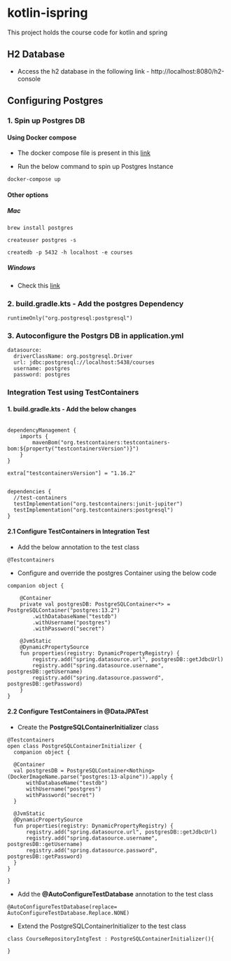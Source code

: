 # kotlin-ispring
This project holds the course code for kotlin and spring

## H2 Database

- Access the h2 database in the following link - http://localhost:8080/h2-console

## Configuring Postgres

### 1. Spin up Postgres DB

#### Using Docker compose

- The docker compose file is present in this [link](https://github.com/dilipsundarraj1/kotlin-springboot/blob/postgres/course-catalog-service/docker-compose.yml)

- Run the below command to spin up Postgres Instance

```
docker-compose up
```

#### Other options

##### Mac

```
brew install postgres

createuser postgres -s

createdb -p 5432 -h localhost -e courses

```

##### Windows

- Check this [link](https://www.postgresqltutorial.com/install-postgresql/)



### 2. build.gradle.kts - Add the postgres Dependency

```
runtimeOnly("org.postgresql:postgresql")
```

### 3. Autoconfigure the Postgrs DB in application.yml

```
datasource:
  driverClassName: org.postgresql.Driver
  url: jdbc:postgresql://localhost:5438/courses
  username: postgres
  password: postgres
```

### Integration Test using TestContainers

#### 1. build.gradle.kts - Add the below changes

```

dependencyManagement {
    imports {
        mavenBom("org.testcontainers:testcontainers-bom:${property("testcontainersVersion")}")
    }
}

extra["testcontainersVersion"] = "1.16.2"


dependencies {
  //test-containers
  testImplementation("org.testcontainers:junit-jupiter")
  testImplementation("org.testcontainers:postgresql")
}

```

#### 2.1 Configure TestContainers in Integration Test

- Add the below annotation to the test class

```
@Testcontainers
```

- Configure and override the postgres Container using the below code

```
companion object {

    @Container
    private val postgresDB: PostgreSQLContainer<*> = PostgreSQLContainer("postgres:13.2")
        .withDatabaseName("testdb")
        .withUsername("postgres")
        .withPassword("secret")

    @JvmStatic
    @DynamicPropertySource
    fun properties(registry: DynamicPropertyRegistry) {
        registry.add("spring.datasource.url", postgresDB::getJdbcUrl)
        registry.add("spring.datasource.username", postgresDB::getUsername)
        registry.add("spring.datasource.password", postgresDB::getPassword)
    }
}
```

#### 2.2 Configure TestContainers in @DataJPATest

- Create the **PostgreSQLContainerInitializer** class

```
@Testcontainers
open class PostgreSQLContainerInitializer {
  companion object {

  @Container
  val postgresDB = PostgreSQLContainer<Nothing>(DockerImageName.parse("postgres:13-alpine")).apply {
      withDatabaseName("testdb")
      withUsername("postgres")
      withPassword("secret")
  }

  @JvmStatic
  @DynamicPropertySource
  fun properties(registry: DynamicPropertyRegistry) {
      registry.add("spring.datasource.url", postgresDB::getJdbcUrl)
      registry.add("spring.datasource.username", postgresDB::getUsername)
      registry.add("spring.datasource.password", postgresDB::getPassword)
  }
}

}
```

- Add the **@AutoConfigureTestDatabase** annotation to the test class

```
@AutoConfigureTestDatabase(replace= AutoConfigureTestDatabase.Replace.NONE)
```

- Extend the PostgreSQLContainerInitializer to the test class

```
class CourseRepositoryIntgTest : PostgreSQLContainerInitializer(){

}
```
